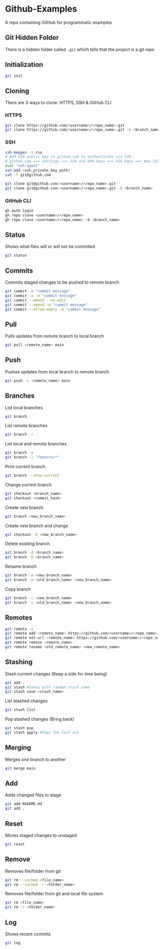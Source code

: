 # Github-Examples
A repo containing GitHub for programmatic examples

## Git Hidden Folder
There is a hidden folder called `.git` which tells that the project is a git repo

## Initialization

```sh
git init
```

## Cloning
There are 3 ways to clone: HTTPS, SSH & GitHub CLI

### HTTPS

```sh
git clone https://github.com/<username>/<repo_name>.git
git clone https://github.com/<username>/<repo_name>.git -b <branch_name>
```

### SSH

```sh
ssh-keygen -t rsa
# Add SSH public key to github.com to authenticate via SSH 
# github.com ==> settings ==> SSH and GPG keys ==> SSH Keys ==> New SSH Key ==> Authentication Key 
eval 'ssh-agent'
ssh-add <ssh_private_key_path>
ssh -T git@github.com
```

```sh
git clone git@github.com:<username>/<repo_name>.git
git clone git@github.com:<username>/<repo_name>.git -b <branch_name>
```

### GitHub CLI

```sh
gh auth login
gh repo clone <username>/<repo_name>
gh repo clone <username>/<repo_name> -b <branch_name>
```

## Status
Shows what files will or will not be commited

```sh
git status
```

## Commits
Commits staged changes to be pushed to remote branch

```sh
git commit -m "commit message"
git commit -a -m "commit message"
git commit --amend --no-edit
git commit --amend -m "commit message"
git commit --allow-empty -m "commit message"
```

## Pull
Pulls updates from remote branch to local branch

```sh
git pull <remote_name> main
```

## Push
Pushes updates from local branch to remote branch

```sh
git push -u <remote_name> main
```

## Branches

List local branches
```sh
git branch
```

List remote branches
```sh
git branch -r
```

List local and remote branches
```sh
git branch -a
git branch -l "feature/*"
```

Print current branch
```sh
git branch --show-current
```

Change current branch
```sh
git checkout <branch_name>
git checkout <commit_hash>
```

Create new branch
```sh
git branch <new_branch_name>
```

Create new branch and change
```sh
git checkout -b <new_branch_name>
```

Delete existing branch
```sh
git branch -d <branch_name>
git branch -D <branch_name>
```

Rename branch
```sh
git branch -m <new_branch_name>
git branch -m <old_branch_name> <new_branch_name>
```

Copy branch
```sh
git branch -c <new_branch_name>
git branch -c <old_branch_name> <new_branch_name>
```

## Remotes

```sh
git remote -v
git remote add <remote_name> https://github.com/<username>/<repo_name>.git
git remote set-url <remote_name> https://github.com/<username>/<repo_name>.git
git remote remove <remote_name>
git remote rename <old_remote_name> <new_remote_name>
```

## Stashing

Stash current changes (Keep a side for time being)
```sh
git add .
git stash #Saves with random stash name
git stash save <stash_name>
```

List stashed changes
```sh
git stash list
```

Pop stashed changes (Bring back)
```sh
git stash pop
git stash apply #Pops the last one
```

## Merging
Merges one branch to another

```sh
git merge main
```

## Add
Adds changed files to stage

```sh
git add README.md
git add .
```

## Reset
Moves staged changes to unstaged

```sh
git reset
```

## Remove

Removes file/folder from git
```sh
git rm --cached <file_name>
git rm --cached -r <folder_name>
```

Removes file/folder from git and local file system
```sh
git rm <file_name>
git rm -r <folder_name>
```

## Log
Shows recent commits

```sh
git log
```